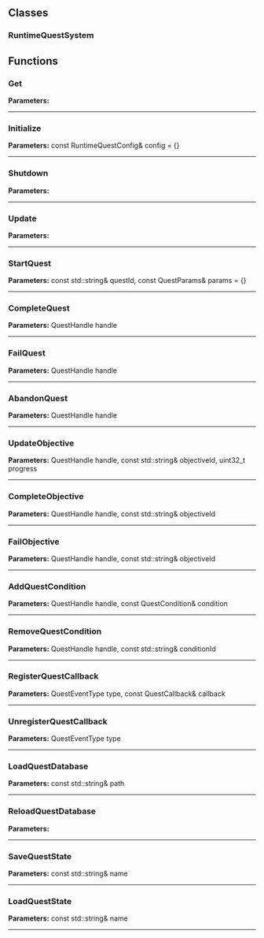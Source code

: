 
## Classes

### RuntimeQuestSystem




## Functions

### Get



**Parameters:** 

---

### Initialize



**Parameters:** const RuntimeQuestConfig& config = {}

---

### Shutdown



**Parameters:** 

---

### Update



**Parameters:** 

---

### StartQuest



**Parameters:** const std::string& questId, const QuestParams& params = {}

---

### CompleteQuest



**Parameters:** QuestHandle handle

---

### FailQuest



**Parameters:** QuestHandle handle

---

### AbandonQuest



**Parameters:** QuestHandle handle

---

### UpdateObjective



**Parameters:** QuestHandle handle, const std::string& objectiveId, uint32_t progress

---

### CompleteObjective



**Parameters:** QuestHandle handle, const std::string& objectiveId

---

### FailObjective



**Parameters:** QuestHandle handle, const std::string& objectiveId

---

### AddQuestCondition



**Parameters:** QuestHandle handle, const QuestCondition& condition

---

### RemoveQuestCondition



**Parameters:** QuestHandle handle, const std::string& conditionId

---

### RegisterQuestCallback



**Parameters:** QuestEventType type, const QuestCallback& callback

---

### UnregisterQuestCallback



**Parameters:** QuestEventType type

---

### LoadQuestDatabase



**Parameters:** const std::string& path

---

### ReloadQuestDatabase



**Parameters:** 

---

### SaveQuestState



**Parameters:** const std::string& name

---

### LoadQuestState



**Parameters:** const std::string& name

---
